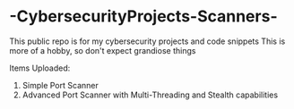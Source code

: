 # -CybersecurityProjects-Scanners-

This public repo is for my cybersecurity projects and code snippets
This is more of a hobby, so don't expect grandiose things

Items Uploaded:

1) Simple Port Scanner
2) Advanced Port Scanner with Multi-Threading and Stealth capabilities
